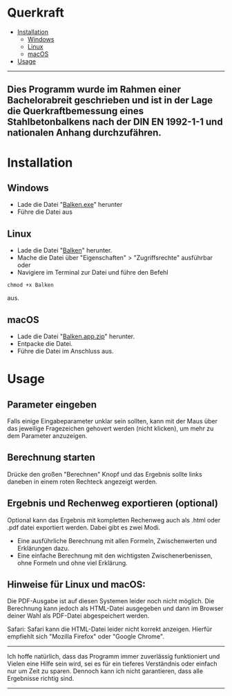 # Querkraft

- [Installation](#installation)
  - [Windows](#windows)
  - [Linux](#linux)
  - [macOS](#macOS)
- [Usage](#usage)
---
Dies Programm wurde im Rahmen einer Bachelorabreit geschrieben und ist in der Lage die Querkraftbemessung eines Stahlbetonbalkens nach der DIN EN 1992-1-1 und nationalen Anhang durchzufähren.
---
# Installation
  ## Windows
  - Lade die Datei "[Balken.exe](https://github.com/MoritzRi/querkraft/raw/main/dist/Balken.exe)" herunter
  - Führe die Datei aus

 ## Linux
  - Lade die Datei "[Balken](https://github.com/MoritzRi/querkraft/raw/main/dist/Balken)" herunter.
  - Mache die Datei über "Eigenschaften" > "Zugriffsrechte" ausführbar
  oder
  - Navigiere im Terminal zur Datei und führe den Befehl
  ```
  chmod +x Balken
  ```
  aus.

 ## macOS
  - Lade die Datei "[Balken.app.zip](https://github.com/MoritzRi/querkraft/raw/main/dist/Balken.app.zip)" herunter.
  - Entpacke die Datei.
  - Führe die Datei im Anschluss aus.

# Usage
  ## Parameter eingeben

Falls einige Eingabeparameter unklar sein sollten, kann mit der Maus über das jeweilige Fragezeichen gehovert werden (nicht klicken), um mehr zu dem Parameter anzuzeigen.

## Berechnung starten

Drücke den großen "Berechnen" Knopf und das Ergebnis sollte links daneben in einem roten Rechteck angezeigt werden.

## Ergebnis und Rechenweg exportieren (optional)

Optional kann das Ergebnis mit kompletten Rechenweg auch als .html oder .pdf datei exportiert werden. Dabei gibt es zwei Modi.
 - Eine ausführliche Berechnung mit allen Formeln, Zwischenwerten und Erklärungen dazu.
 - Eine einfache Berechnung mit den wichtigsten Zwischenerbenissen, ohne Formeln und ohne viel Erklärung.

## Hinweise für Linux und macOS:

 Die PDF-Ausgabe ist auf diesen Systemen leider noch nicht möglich.
 Die Berechnung kann jedoch als HTML-Datei ausgegeben und dann
 im Browser deiner Wahl als PDF-Datei abgespeichert werden.

 Safari: Safari kann die HTML-Datei leider nicht korrekt anzeigen.
 Hierfür empfiehlt sich "Mozilla Firefox" oder "Google Chrome".

---

Ich hoffe natürlich, dass das Programm immer zuverlässig funktioniert und Vielen eine Hilfe sein wird, sei es für ein tieferes Verständnis oder einfach nur um Zeit zu sparen. Dennoch kann ich nicht garantieren, dass alle Ergebnisse richtig sind.

---
